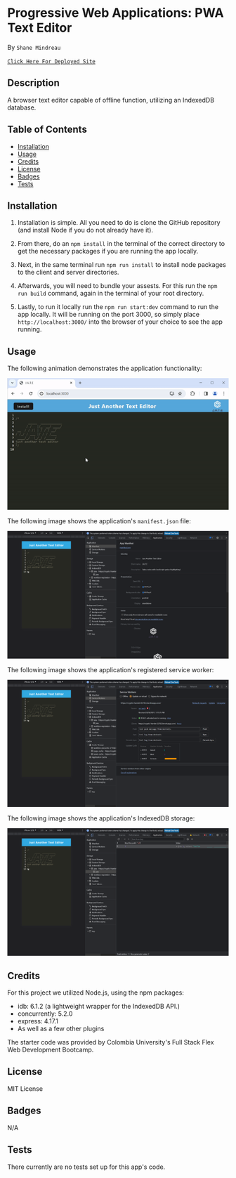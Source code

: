 # Progressive Web Applications: PWA Text Editor 

By `Shane Mindreau`

[`Click Here For Deployed Site`](https://amazing-pwa-text-editor-4c7c56f5352b.herokuapp.com/)

## Description

A browser text editor capable of offline function, utilizing an IndexedDB database.

## Table of Contents

- [Installation](#installation)
- [Usage](#usage)
- [Credits](#credits)
- [License](#license)
- [Badges](#badges)
- [Tests](#tests)

## Installation

1. Installation is simple. All you need to do is clone the GitHub repository (and install Node if you do not already have it).

2. From there, do an `npm install` in the terminal of the correct directory to get the necessary packages if you are running the app locally.

3. Next, in the same terminal run `npm run install` to install node packages to the client and server directories.

4. Afterwards, you will need to bundle your assests. For this run the `npm run build` command, again in the terminal of your root directory.

5. Lastly, to run it locally run the `npm run start:dev` command to run the app locally. It will be running on the port 3000, so simply place `http://localhost:3000/` into the browser of your choice to see the app running.

## Usage

The following animation demonstrates the application functionality:

![Demonstration of the app being used in the browser and then installed.](./demo-images/PWA-Text-Editor-Demo.gif)

The following image shows the application's `manifest.json` file:

![Demonstration of the app with a manifest file in the browser.](./demo-images/01-manifest.png)

The following image shows the application's registered service worker:

![Demonstration of the app with a registered service worker in the browser.](./demo-images/02-service-worker.png)

The following image shows the application's IndexedDB storage:

![Demonstration of the app with a IndexedDB storage named 'jate' in the browser.](./demo-images/03-idb-storage.png)

## Credits

For this project we utilized Node.js, using the npm packages:

- idb: 6.1.2 (a lightweight wrapper for the IndexedDB API.)
- concurrently: 5.2.0
- express: 4.17.1
- As well as a few other plugins 

The starter code was provided by Colombia University's Full Stack Flex Web Development Bootcamp.

## License

MIT License

## Badges

N/A

## Tests

There currently are no tests set up for this app's code.
